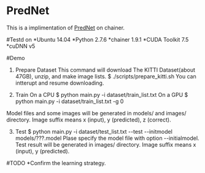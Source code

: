 # PredNet
This is a implimentation of [PredNet][] on chainer.

[PredNet]: http://arxiv.org/abs/1605.08104 "Lotter, William, Gabriel Kreiman, and David Cox. \"Deep Predictive Coding Networks for Video Prediction and Unsupervised Learning.\" arXiv preprint arXiv:1605.08104 (2016)."

#Testd on
*Ubuntu 14.04
*Python 2.7.6
*chainer 1.9.1
*CUDA Toolkit 7.5
*cuDNN v5

#Demo
1. Prepare Dataset
This command will download The KITTI Dataset(about 47GB), unzip, and make image lists.
$ ./scripts/prepare_kitti.sh
You can intterupt and resume downloading.

2. Train
On a CPU
$ python main.py -i dataset/train_list.txt
On a GPU
$ python main.py -i dataset/train_list.txt -g 0

Model files and some images will be generated in models/ and images/ directory. 
Image suffix means x (input), y (predicted), z (correct).

3. Test
$ python main.py -i dataset/test_list.txt --test --initmodel models/???.model 
Plase specify the model file with option --initialmodel.
Test result will be generated in images/ directory.
Image suffix means x (input), y (predicted).

#TODO
*Confirm the learning strategy.

